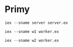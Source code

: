 # Primy

```
iex --sname server server.ex
```

```
iex --sname w1 worker.ex
```

```
iex --sname w2 worker.ex
```
